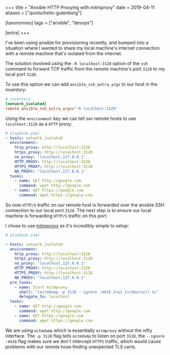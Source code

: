 +++
title = "Ansible HTTP Proxying with mitmproxy"
date = 2019-04-11
aliases = ["/posts/hello-gutenberg"]

[taxonomies]
tags = ["ansible", "devops"]

[extra]
+++

I've been using ansible for provisioning recently, and bumped into
a situation where I wanted to share my local machine's internet connection
with a remote machine that's isolated from the internet.

The solution involved using the `-R localhost:3128` option of the `ssh`
command to forward TCP traffic from the remote machine's port `3128` to my
local port `3128`.

To use this option we can add `ansible_ssh_extra_args` to our host in the
inventory:

```ini
# inventory
[network_isolated]
remote ansible_ssh_extra_args="-R localhost:3128"
```

Using the `environment` key we can tell our remote hosts to use
`localhost:3128` as a `HTTP` proxy:


```yaml
# playbook.yaml
- hosts: network_isolated
  environment:
    http_proxy: http://localhost:3128
    https_proxy: http://localhost:3128
    no_proxy: "localhost,127.0.0.1"
    HTTP_PROXY: http://localhost:3128
    HTTPS_PROXY: http://localhost:3128
    NO_PROXY: "localhost,127.0.0.1"
  tasks:
    - name: GET http://google.com
      command: wget http://google.com
    - name: GET https://google.com
      command: wget https://google.com
```

So now `HTTP/S` traffic on our remote host is forwarded over the ansible
SSH connection to our local port `3128`. The next step is to ensure our
local machine is forwarding `HTTP/S` traffic on this port.

I chose to use [mitmproxy](https://mitmproxy.org/) as it's incredibly
simple to setup:

```yaml
# playbook.yaml

- hosts: network_isolated
  environment:
    http_proxy: http://localhost:3128
    https_proxy: http://localhost:3128
    no_proxy: "localhost,127.0.0.1"
    HTTP_PROXY: http://localhost:3128
    HTTPS_PROXY: http://localhost:3128
    NO_PROXY: "localhost,127.0.0.1"
  pre_tasks:
    - name: Start mitmproxy
      shell: "(mitmdump -p 3128 --ignore :443$ 2>&1 1>/dev/null &)"
      delegate_to: localhost
  tasks:
    - name: GET http://google.com
      command: wget http://google.com
    - name: GET https://google.com
      command: wget https://google.com
```

We are using `mitmdump` which is essentially `mitmproxy` without the nifty
interface. The `-p 3128` flag tells `mitmdump` to listen on port `3128`,
the `--ignore :443$` flag makes sure we don't intercept `HTTPS` traffic,
which would cause problems with our remote hose finding unexpected TLS
certs.

